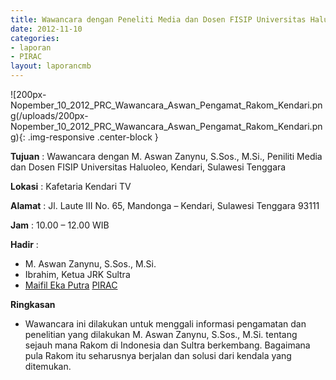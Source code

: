 ```yaml
---
title: Wawancara dengan Peneliti Media dan Dosen FISIP Universitas Haluoleo
date: 2012-11-10
categories:
- laporan
- PIRAC
layout: laporancmb
---
```



![200px-Nopember_10_2012_PRC_Wawancara_Aswan_Pengamat_Rakom_Kendari.png(/uploads/200px-Nopember_10_2012_PRC_Wawancara_Aswan_Pengamat_Rakom_Kendari.png){: .img-responsive .center-block }


**Tujuan** : Wawancara dengan M. Aswan Zanynu, S.Sos., M.Si., Peniliti Media dan Dosen FISIP Universitas Haluoleo, Kendari, Sulawesi Tenggara 

**Lokasi** : Kafetaria Kendari TV 

**Alamat** : Jl. Laute III No. 65, Mandonga – Kendari, Sulawesi Tenggara 93111 

**Jam** : 10.00 – 12.00 WIB 

**Hadir** :
* M. Aswan Zanynu, S.Sos., M.Si.
* Ibrahim, Ketua JRK Sultra
* [Maifil Eka Putra](http://wiki.ciptamedia.org/wiki/Maifil_Eka_Putra) [PIRAC](http://wiki.ciptamedia.org/wiki/PIRAC)

**Ringkasan**  
* Wawancara ini dilakukan untuk menggali informasi pengamatan dan penelitian yang dilakukan M. Aswan Zanynu, S.Sos., M.Si. tentang sejauh mana Rakom di Indonesia dan Sultra berkembang. Bagaimana pula Rakom itu seharusnya berjalan dan solusi dari kendala yang ditemukan.
